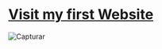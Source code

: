 # <a href="https://maurocoelho20.github.io/WebHtml/" target=_blank> Visit my first Website </a>

![Capturar](https://github.com/user-attachments/assets/4447621b-bbb4-47d0-8491-689081292902)
